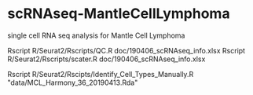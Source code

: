 # scRNAseq-MantleCellLymphoma
single cell RNA seq analysis for  Mantle Cell Lymphoma

Rscript R/Seurat2/Rscripts/QC.R doc/190406_scRNAseq_info.xlsx
Rscript R/Seurat2/Rscripts/scater.R doc/190406_scRNAseq_info.xlsx

Rscript R/Seurat2/Rscipts/Identify_Cell_Types_Manually.R "data/MCL_Harmony_36_20190413.Rda"